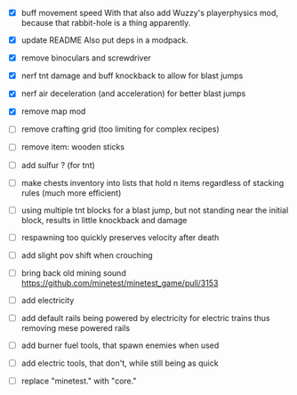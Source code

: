 - [x] buff movement speed
With that also add Wuzzy's playerphysics mod,
because that rabbit-hole is a thing apparently.

- [x] update README
Also put deps in a modpack.

- [x] remove binoculars and screwdriver

- [x] nerf tnt damage and buff knockback to allow for blast jumps
- [x] nerf air deceleration (and acceleration) for better blast jumps

- [x] remove map mod
- [ ] remove crafting grid (too limiting for complex recipes)
- [ ] remove item: wooden sticks
- [ ] add sulfur ? (for tnt)
- [ ] make chests inventory into lists that hold n items regardless of stacking rules
(much more efficient)

- [ ] using multiple tnt blocks for a blast jump,
but not standing near the initial block,
results in little knockback and damage

- [ ] respawning too quickly preserves velocity after death

- [ ] add slight pov shift when crouching
- [ ] bring back old mining sound
https://github.com/minetest/minetest_game/pull/3153

- [ ] add electricity
- [ ] add default rails being powered by electricity for electric trains
thus removing mese powered rails

- [ ] add burner fuel tools, that spawn enemies when used
- [ ] add electric tools, that don't, while still being as quick

- [ ] replace "minetest." with "core."
